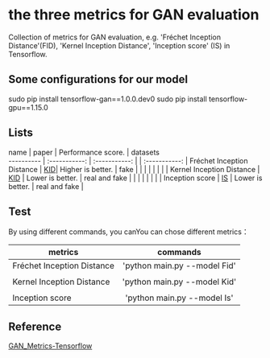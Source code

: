 # the three metrics for GAN evaluation
Collection of metrics for GAN evaluation, e.g. 'Fréchet Inception Distance'(FID), 'Kernel Inception Distance', 'Inception score' (IS) in Tensorflow.

## Some configurations for our model
sudo pip install tensorflow-gan==1.0.0.dev0
sudo pip install tensorflow-gpu==1.15.0

## Lists
 name                       | paper                                   | Performance score. | datasets      
 ----------                 | :-----------:                           | :-----------: |    | :-----------: 
| Fréchet Inception Distance |  [KID](https://arxiv.org/abs/1706.08500)| Higher is better.  | fake          |
|                  |                            |  |    |  |
| Kernel Inception Distance  | [KID](https://arxiv.org/abs/1801.01401) | Lower is better.   | real and fake |
|                  |                            |  |    |  |
| Inception score            | [IS](https://arxiv.org/abs/1606.03498)  | Lower is better.   | real and fake |

## Test
By using different commands, you canYou can chose different metrics：

| metrics                    | commands     |
|     ----------             |    :-----------:          |
| Fréchet Inception Distance | 'python main.py --model Fid'|
|                            |                             |
| Kernel Inception Distance  | 'python main.py --model Kid'|
|                            |                             |
| Inception score            | 'python main.py --model Is' |

## Reference
[GAN_Metrics-Tensorflow](https://github.com/hwalsuklee/tensorflow-generative-model-collections)
